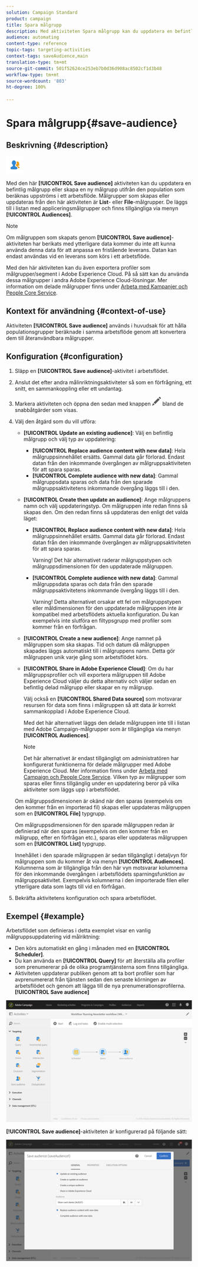 ```yaml
---
solution: Campaign Standard
product: campaign
title: Spara målgrupp
description: Med aktiviteten Spara målgrupp kan du uppdatera en befintlig målgrupp eller skapa en ny målgrupp utifrån population som beräknas uppströms i ett arbetsflöde.
audience: automating
content-type: reference
topic-tags: targeting-activities
context-tags: saveAudience,main
translation-type: tm+mt
source-git-commit: 501f52624ce253eb7b0d36d908ac8502cf1d3b48
workflow-type: tm+mt
source-wordcount: '803'
ht-degree: 100%

---
```



# Spara målgrupp{#save-audience}

## Beskrivning {#description}

![](assets/save_audience.png)

Med den här **[!UICONTROL Save audience]** aktiviteten kan du uppdatera en befintlig målgrupp eller skapa en ny målgrupp utifrån den population som beräknas uppströms i ett arbetsflöde.  Målgrupper som skapas eller uppdateras från den här aktiviteten är **List**- eller **File**-målgrupper.  De läggs till i listan med appliceringsmålgrupper och finns tillgängliga via menyn **[!UICONTROL Audiences]**.

>[!NOTE]
>
>Om målgruppen som skapats genom **[!UICONTROL Save audience]**-aktiviteten har berikats med ytterligare data kommer du inte att kunna använda denna data för att anpassa en fristående leverans.  Datan kan endast användas vid en leverans som körs i ett arbetsflöde.

Med den här aktiviteten kan du även exportera profiler som målgrupper/segment i Adobe Experience Cloud.    På så sätt kan du använda dessa målgrupper i andra Adobe Experience Cloud-lösningar.  Mer information om delade målgrupper finns under [Arbeta med Kampanjer och People Core Service](../../integrating/using/about-campaign-audience-manager-or-people-core-service-integration.md).

## Kontext för användning {#context-of-use}

Aktiviteten **[!UICONTROL Save audience]** används i huvudsak för att hålla populationsgrupper beräknade i samma arbetsflöde genom att konvertera dem till återanvändbara målgrupper.  

## Konfiguration {#configuration}

1. Släpp en **[!UICONTROL Save audience]**-aktivitet i arbetsflödet.
1. Anslut det efter andra målinriktningsaktiviteter så som en förfrågning, ett snitt, en sammankoppling eller ett undantag.
1. Markera aktiviteten och öppna den sedan med knappen ![](assets/edit_darkgrey-24px.png) bland de snabbåtgärder som visas.
1. Välj den åtgärd som du vill utföra:

   * **[!UICONTROL Update an existing audience]**: Välj en befintlig målgrupp och välj typ av uppdatering:

      * **[!UICONTROL Replace audience content with new data]**: Hela målgruppsinnehållet ersätts.  Gammal data går förlorad.  Endast datan från den inkommande övergången av målgruppsaktiviteten för att spara sparas.
      * **[!UICONTROL Complete audience with new data]**: Gammal målgruppsdata sparas och data från den sparade målgruppsaktivitetens inkommande övergång läggs till i den.
   * **[!UICONTROL Create then update an audience]**: Ange målgruppens namn och välj uppdateringstyp.  Om målgruppen inte redan finns så skapas den.  Om den redan finns så uppdateras den enligt det valda läget:

      * **[!UICONTROL Replace audience content with new data]**: Hela målgruppsinnehållet ersätts. Gammal data går förlorad.  Endast datan från den inkommande övergången av målgruppsaktiviteten för att spara sparas.

         Varning! Det här alternativet raderar målgruppstypen och målgruppsdimensionen för den uppdaterade målgruppen.

      * **[!UICONTROL Complete audience with new data]**: Gammal målgruppsdata sparas och data från den sparade målgruppsaktivitetens inkommande övergång läggs till i den.

         Varning! Detta alternativet orsakar ett fel om målgruppstypen eller måldimensionen för den uppdaterade målgruppen inte är kompatibel med arbetsflödets aktuella konfiguration.  Du kan exempelvis inte slutföra en filtypsgrupp med profiler som kommer från en förfrågan.
   * **[!UICONTROL Create a new audience]**: Ange namnet på målgruppen som ska skapas.  Tid och datum då målgruppen skapades läggs automatiskt till i målgruppens namn.  Detta gör målgruppen unik varje gång som arbetsflödet körs.
   * **[!UICONTROL Share in Adobe Experience Cloud]**: Om du har målgruppsprofiler och vill exportera målgruppen till Adobe Experience Cloud väljer du detta alternativ och väljer sedan en befintlig delad målgrupp eller skapar en ny målgrupp.

      Välj också en **[!UICONTROL Shared Data source]** som motsvarar resursen för data som finns i målgruppen så att data är korrekt sammankopplad i Adobe Experience Cloud.

      Med det här alternativet läggs den delade målgruppen inte till i listan med Adobe Campaign-målgrupper som är tillgängliga via menyn **[!UICONTROL Audiences]**.

      >[!NOTE]
      >
      >Det här alternativet är endast tillgängligt om administratören har konfigurerat funktionerna för delade målgrupper med Adobe Experience Cloud.  Mer information finns under [Arbeta med Campaign och People Core Service](../../integrating/using/about-campaign-audience-manager-or-people-core-service-integration.md).
   Vilken typ av målgrupper som sparas eller finns tillgänglig under en uppdatering beror på vilka aktiviteter som läggs upp i arbetsflödet.

   Om målgruppsdimensionen är okänd när den sparas (exempelvis om den kommer från en importerad fil) skapas eller uppdateras målgruppen som en **[!UICONTROL File]** typgrupp.

   Om målgruppsdimensionen för den sparade målgruppen redan är definierad när den sparas (exempelvis om den kommer från en målgrupp, efter en förfrågan etc.), sparas eller uppdateras målgruppen som en **[!UICONTROL List]** typgrupp.

   Innehållet i den sparade målgruppen är sedan tillgängligt i detaljvyn för målgruppen som du kommer åt via menyn **[!UICONTROL Audiences]**.  Kolumnerna som är tillgängliga från den här vyn motsvarar kolumnerna för den inkommande övergången i arbetsflödets sparningsfunktion av målgruppsaktivitet.  Exempelvis kolumnerna i den importerade filen eller ytterligare data som lagts till vid en förfrågan.

1. Bekräfta aktivitetens konfiguration och spara arbetsflödet.

## Exempel {#example}

Arbetsflödet som definieras i detta exemplet visar en vanlig målgruppsuppdatering vid målriktning:

* Den körs automatiskt en gång i månaden med en **[!UICONTROL Scheduler]**.
* Du kan använda en **[!UICONTROL Query]** för att återställa alla profiler som prenumererar på de olika programtjänsterna som finns tillgängliga.
* Aktiviteten uppdaterar publiken genom att ta bort profiler som har avprenumererat från tjänsten sedan den senaste körningen av arbetsflödet och genom att lägga till de nya prenumerationsprofilerna. **[!UICONTROL Save audience]**

![](assets/save_audience_example_1.png)

**[!UICONTROL Save audience]**-aktiviteten är konfigurerad på följande sätt:

![](assets/save_audience_example_2.png)

